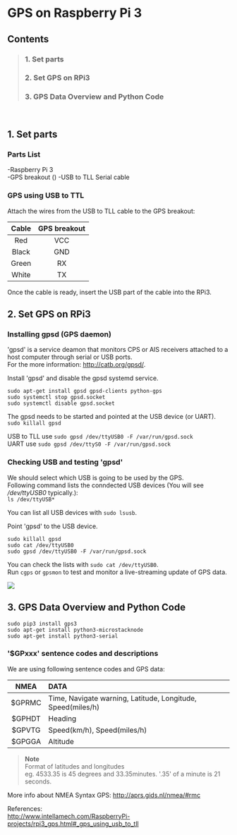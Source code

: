 # GPS on Raspberry Pi 3  

## Contents  
>### 1. Set parts  
>### 2. Set GPS on RPi3 
>### 3. GPS Data Overview and Python Code  
<br>


## 1. Set parts  

### Parts List  
-Raspberry Pi 3  
-GPS breakout ()
-USB to TLL Serial cable  

### GPS using USB to TTL
Attach the wires from the USB to TLL cable to the GPS breakout:  

| Cable | GPS breakout |   
|:-----------:|:-----------:|  
| Red | VCC |  
| Black | GND |  
| Green | RX |  
| White | TX |  

Once the cable is ready, insert the USB part of the cable into the RPi3. 
<br>

 
## 2. Set GPS on RPi3 

### Installing gpsd (GPS daemon)  
'gpsd' is a service deamon that monitors CPS or AIS receivers attached to a host computer through serial or USB ports.  
 For the more information: http://catb.org/gpsd/.  

Install 'gpsd' and disable the gpsd systemd service.  
```
sudo apt-get install gpsd gpsd-clients python-gps  
sudo systemctl stop gpsd.socket  
sudo systemctl disable gpsd.socket  
```  

The gpsd needs to be started and pointed at the USB device (or UART).  
`sudo killall gpsd`  


USB to TLL use `sudo gpsd /dev/ttyUSB0 -F /var/run/gpsd.sock`  
UART use `sudo gpsd /dev/ttyS0 -F /var/run/gpsd.sock`  


### Checking USB and testing 'gpsd'  
We should select which USB is going to be used by the GPS.  
Following command lists the conndected USB devices (You will see _/dev/ttyUSB0_ typically.):  
`ls /dev/ttyUSB*`  
 
 You can list all USB devices with `sudo lsusb`.  
 
 
 Point 'gpsd' to the USB device.  
 ```
 sudo killall gpsd
 sudo cat /dev/ttyUSB0
 sudo gpsd /dev/ttyUSB0 -F /var/run/gpsd.sock  
  ```  
  
  You can check the lists with `sudo cat /dev/ttyUSB0`.  
  Run `cgps` or `gpsmon` to test and monitor a live-streaming update of GPS data.  
  
  
  
![](https://github.com/EllieDJeon/RaspberryPi/IMG/gps_1.PNG)  



## 3. GPS Data Overview and Python Code  
```  
sudo pip3 install gps3  
sudo apt-get install python3-microstacknode  
sudo apt-get install python3-serial  
```  


### '$GPxxx' sentence codes and descriptions  
We are using following sentence codes and GPS data:   

| NMEA | DATA |   
|:-----------:|:-----------|  
| $GPRMC | Time, Navigate warning, Latitude, Longitude, Speed(miles/h) |  
| $GPHDT | Heading |  
| $GPVTG | Speed(km/h), Speed(miles/h) |  
| $GPGGA | Altitude |  


> __Note__  
> Format of latitudes and longitudes  
> eg. 4533.35 is 45 degrees and 33.35minutes. '.35' of a minute is 21 seconds.  


More info about NMEA Syntax GPS: http://aprs.gids.nl/nmea/#rmc



 
References:  
http://www.intellamech.com/RaspberryPi-projects/rpi3_gps.html#_gps_using_usb_to_tll  


